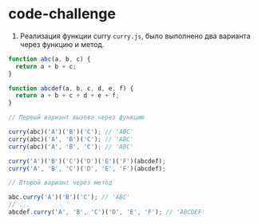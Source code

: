 # code-challenge

1. Реализация функции curry `curry.js`, было выполнено два варианта через функцию и метод.

```javascript
function abc(a, b, c) {
  return a + b + c;
}

function abcdef(a, b, c, d, e, f) {
  return a + b + c + d + e + f;
}

// Первый вариант вызова через функцию

curry(abc)('A')('B')('C'); // 'ABC'
curry(abc)('A', 'B')('C'); // 'ABC'
curry(abc)('A', 'B', 'C'); // 'ABC'

curry('A')('B')('C')('D')('E')('F')(abcdef);
curry('A', 'B', 'C')('D', 'E', 'F')(abcdef);

// Второй вариант через метод

abc.curry('A')('B')('C'); // 'ABC'
// ...
abcdef.curry('A', 'B', 'C')('D', 'E', 'F'); // 'ABCDEF'
```
